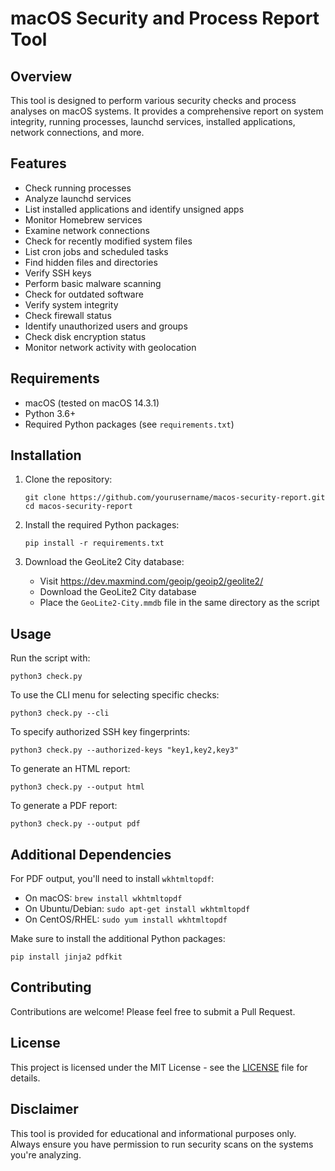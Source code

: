 # macOS Security and Process Report Tool

## Overview

This tool is designed to perform various security checks and process analyses on macOS systems. It provides a comprehensive report on system integrity, running processes, launchd services, installed applications, network connections, and more.

## Features

- Check running processes
- Analyze launchd services
- List installed applications and identify unsigned apps
- Monitor Homebrew services
- Examine network connections
- Check for recently modified system files
- List cron jobs and scheduled tasks
- Find hidden files and directories
- Verify SSH keys
- Perform basic malware scanning
- Check for outdated software
- Verify system integrity
- Check firewall status
- Identify unauthorized users and groups
- Check disk encryption status
- Monitor network activity with geolocation

## Requirements

- macOS (tested on macOS 14.3.1)
- Python 3.6+
- Required Python packages (see `requirements.txt`)

## Installation

1. Clone the repository:
   ```
   git clone https://github.com/yourusername/macos-security-report.git
   cd macos-security-report
   ```

2. Install the required Python packages:
   ```
   pip install -r requirements.txt
   ```

3. Download the GeoLite2 City database:
   - Visit https://dev.maxmind.com/geoip/geoip2/geolite2/
   - Download the GeoLite2 City database
   - Place the `GeoLite2-City.mmdb` file in the same directory as the script

## Usage

Run the script with:

```
python3 check.py
```

To use the CLI menu for selecting specific checks:

```
python3 check.py --cli
```

To specify authorized SSH key fingerprints:

```
python3 check.py --authorized-keys "key1,key2,key3"
```

To generate an HTML report:

```
python3 check.py --output html
```

To generate a PDF report:

```
python3 check.py --output pdf
```

## Additional Dependencies

For PDF output, you'll need to install `wkhtmltopdf`:

- On macOS: `brew install wkhtmltopdf`
- On Ubuntu/Debian: `sudo apt-get install wkhtmltopdf`
- On CentOS/RHEL: `sudo yum install wkhtmltopdf`

Make sure to install the additional Python packages:

```
pip install jinja2 pdfkit
```

## Contributing

Contributions are welcome! Please feel free to submit a Pull Request.

## License

This project is licensed under the MIT License - see the [LICENSE](LICENSE) file for details.

## Disclaimer

This tool is provided for educational and informational purposes only. Always ensure you have permission to run security scans on the systems you're analyzing.
